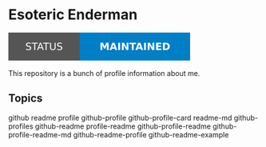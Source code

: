 # Esoteric Enderman

[![Project Status: Maintained](../Assets/Badges/Status/Maintained.svg)](./)

This repository is a bunch of profile information about me.

## Topics

github readme profile github-profile github-profile-card readme-md github-profiles github-readme profile-readme github-profile-readme github-profile-readme-md github-readme-profile github-readme-example
